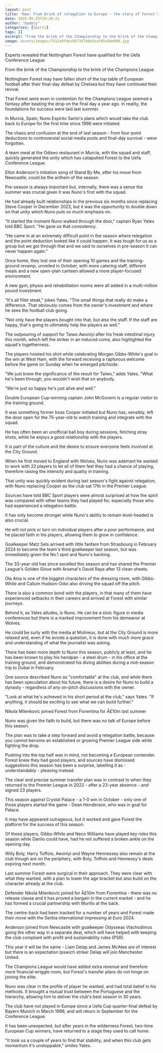 ```yaml
---
layout: post
title: "New: From brink of relegation to Europe - the story of Forest's revival"
date: 2025-05-25T19:29:21
author: "badely"
categories: [Sports]
tags: []
excerpt: "From the brink of the Championship to the brink of the Champions League - how Nuno Espirito Santo delivered Nottingham Forest's best season for 30 yea"
image: assets/images/7512a0fdecb573d7bde5aafd5e50e096.jpg
---
```


Experts revealed that Nottingham Forest have qualified for the Uefa Conference League

From the brink of the Championship to the brink of the Champions League.

Nottingham Forest may have fallen short of the top table of European football after their final-day defeat by Chelsea but they have continued their revival. 

That Forest were even in contention for the Champions League seemed a fantasy after beating the drop on the final day a year ago. In reality, the foundations for success were laid last summer. 

In Murcia, Spain, Nuno Espirito Santo's plans which would take the club back to Europe for the first time since 1996 were initiated. 

The chaos and confusion at the end of last season - from four-point deductions to controversial social media posts and final-day survival - were forgotten. 

A team meal at the Odiseo restaurant in Murcia, with the squad and staff, quickly generated the unity which has catapulted Forest to the Uefa Conference League. 

Elliot Anderson's initiation song of Stand By Me, after his move from Newcastle, could be the anthem of the season. 

Pre-season is always important but, internally, there was a sense the summer was crucial given it was Nuno's first with the squad.

He had already built relationships in the previous six months since replacing Steve Cooper in December 2023, but it was the opportunity to double down on that unity which Nuno puts so much emphasis on. 

"It started the moment Nuno walked through the door," captain Ryan Yates told BBC Sport. "He gave us that consistency. 

"He came in at an extremely difficult point in the season where relegation and the point deduction looked like it could happen. It was tough for us as a group but we got through that and we said to ourselves in pre-season it can never happen again."

Once home, they lost one of their opening 10 games and the training-ground revamp, unveiled in October, with more catering staff, different meals and a new open-plan canteen allowed a more player-focused environment. 

A new gym, physio and rehabilitation rooms were all added in a multi-million pound investment. 

"It's all fillet steak," jokes Yates. "The small things that really do make a difference. That obviously comes from the owner's investment and where he sees the football club going. 

"Not only have the players bought into that, but also the staff. If the staff are happy, that's going to ultimately help the players as well."

The outpouring of support for Taiwo Awoniyi after his freak intestinal injury this month, which left the striker in an induced coma, also highlighted the squad's togetherness. 

The players hoisted his shirt while celebrating Morgan Gibbs-White's goal in the win at West Ham, with the forward receiving a rapturous welcome before the game on Sunday when he emerged pitchside.

"We just knew the significance of the result for Taiwo," adds Yates. "What he's been through, you wouldn't wish that on anybody.

"We're just so happy he's just alive and well."

Double European Cup-winning captain John McGovern is a regular visitor to the training ground.

It was something former boss Cooper initiated but Nuno has, sensibly, left the door open for the 75-year-old to watch training and integrate with the squad.

He has often been an unofficial ball boy during sessions, fetching stray shots, while he enjoys a good relationship with the players.

It is part of the culture and the desire to ensure everyone feels involved at the City Ground.

When he first moved to England with Wolves, Nuno was adamant he wanted to work with 22 players to let all of them feel they had a chance of playing, therefore raising the intensity and quality in training. 

That unity was quickly evident during last season's fight against relegation, with Nuno replacing Cooper as the club sat 17th in the Premier League.  

Sources have told BBC Sport players were almost surprised at how the spirit was compared with other teams they had played for, especially those who had experienced a relegation battle. 

It has only become stronger while Nuno's ability to remain level-headed is also crucial. 

He will not pick or turn on individual players after a poor performance, and he placed faith in his players, allowing them to grow in confidence. 

Goalkeeper Matz Sels arrived with little fanfare from Strasbourg in February 2024 to become the team's third goalkeeper last season, but was immediately given the No.1 spot and Nuno's backing. 

The 33-year-old has since excelled this season and has shared the Premier League's Golden Glove with Arsenal's David Raya after 13 clean sheets.

Ola Aina is one of the biggest characters of the dressing room, with Gibbs-White and Callum Hudson-Odoi also driving the squad off the pitch. 

There is also a common bond with the players, in that many of them have experienced setbacks in their careers and arrived at Forest with similar journeys. 

Behind it, as Yates alludes, is Nuno. He can be a stoic figure in media conferences but there is a marked improvement from his demeanor at Wolves. 

He could be surly with the media at Molineux, but at the City Ground is more relaxed and, even if he avoids a question, it is done with much more grace and understanding of what the journalist was asking. 

There has been more depth to Nuno this season, publicly at least, and he has been known to play his handpan - a steel drum - in his office at the training ground, and demonstrated his diving abilities during a mid-season trip to Dubai in February. 

One source described Nuno as "comfortable" at the club, and while there has been speculation about his future, there is a desire for Nuno to build a dynasty - regardless of any on-pitch discussions with the owner. 

"Look at what he's achieved in his short period at the club," says Yates. "If anything, it should be exciting to see what we can build further."

Nikola Milenkovic joined Forest from Fiorentina for Â£10m last summer

Nuno was given the faith to build, but there was no talk of Europe before this season. 

The plan was to take a step forward and avoid a relegation battle, because you cannot become an established or growing Premier League side while fighting the drop. 

Pushing into the top half was in mind, not becoming a European contender. Forest knew they had good players, and sources have dismissed suggestions this season has been a surprise, labelling it as - understandably - pleasing instead. 

The clear and precise summer transfer plan was in contrast to when they returned to the Premier League in 2022 - after a 23-year absence - and signed 23 players. 

This season against Crystal Palace - a 1-0 win in October - only one of those players started the game - Dean Henderson, who was in goal for Palace. 

It may have appeared outrageous, but it worked and gave Forest the platform for the success of this season. 

Of those players, Gibbs-White and Neco Williams have played key roles this season while Danilo could have, had he not suffered a broken ankle on the opening day.

Willy Boly, Harry Toffolo, Awoniyi and Wayne Hennessey also remain at the club though are on the periphery, with Boly, Toffolo and Hennessy's deals expiring next month. 

Last summer Forest were surgical in their approach. They were clear with what they wanted, with a plan to lower the age bracket but also build on the character already at the club. 

Defender Nikola Milenkovic joined for Â£10m from Fiorentina - there was no release clause and it has proved a bargain in the current market - and he has formed a crucial partnership with Murillo at the back. 

The centre-back had been tracked for a number of years and Forest made their move with the Serbia international impressing at Euro 2024. 

Anderson joined from Newcastle with goalkeeper Odysseas Vlachodimos going the other way in a separate deal, which will have helped with keeping the club compliant with profit and sustainability rules (PSR). 

This year it will be the same - Liam Delap and James McAtee are of interest but there is an expectation Ipswich striker Delap will join Manchester United. 

The Champions League would have added extra revenue and therefore more financial wriggle room, but Forest's transfer plans do not hinge on joining the elite. 

Nuno was clear in the profile of player he wanted, and had total belief in his methods. It brought a mutual trust between the Portuguese and the hierarchy, allowing him to deliver the club's best season in 30 years. 

The club have not played in Europe since a Uefa Cup quarter-final defeat by Bayern Munich in March 1996, and will return in September for the Conference League.

It has been unexpected, but after years in the wilderness Forest, two-time European Cup winners, have returned to a stage they used to call home. 

"It took us a couple of years to find that stability, and when this club gets momentum it's unstoppable," smiles Yates. 


